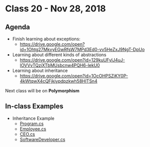 # Class 20 - Nov 28, 2018

## Agenda

* Finish learning about exceptions:
  * https://drive.google.com/open?id=1Ohtg27MkvyEGwRfsW7MPd3Ed0-vv5HeZxJ9NgT-DpUo
* Learning about different kinds of abstractions
  * https://drive.google.com/open?id=129kuUFylJ4uJ-lOVVvTQziXTbMUsbcnw4PQH6-lekU0
* Learning about inheritance
  * https://drive.google.com/open?id=1OcOHPSZiKY0P-4kWtqwX4cQFjkiypdpzkwh58HlTSn4

Next class will be on **Polymorphism**

## In-class Examples

* Inheritance Example
  * [Program.cs](InheritanceExample/InheritanceExample/Program.cs)
  * [Employee.cs](InheritanceExample/InheritanceExample/Employee.cs)
  * [CEO.cs](InheritanceExample/InheritanceExample/CEO.cs)
  * [SoftwareDeveloper.cs](InheritanceExample/InheritanceExample/SoftwareDeveloper.cs)